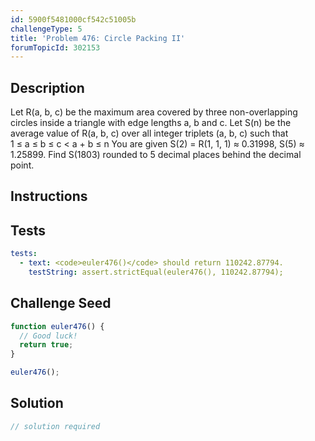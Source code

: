 ```yaml
---
id: 5900f5481000cf542c51005b
challengeType: 5
title: 'Problem 476: Circle Packing II'
forumTopicId: 302153
---
```


## Description
<section id='description'>
Let R(a, b, c) be the maximum area covered by three non-overlapping circles inside a triangle with edge lengths a, b and c.
Let S(n) be the average value of R(a, b, c) over all integer triplets (a, b, c) such that 1 ≤ a ≤ b ≤ c < a + b ≤ n
You are given S(2) = R(1, 1, 1) ≈ 0.31998, S(5) ≈ 1.25899.
Find S(1803) rounded to 5 decimal places behind the decimal point.
</section>

## Instructions
<section id='instructions'>

</section>

## Tests
<section id='tests'>

```yml
tests:
  - text: <code>euler476()</code> should return 110242.87794.
    testString: assert.strictEqual(euler476(), 110242.87794);

```

</section>

## Challenge Seed
<section id='challengeSeed'>

<div id='js-seed'>

```js
function euler476() {
  // Good luck!
  return true;
}

euler476();
```

</div>



</section>

## Solution
<section id='solution'>

```js
// solution required
```

</section>
